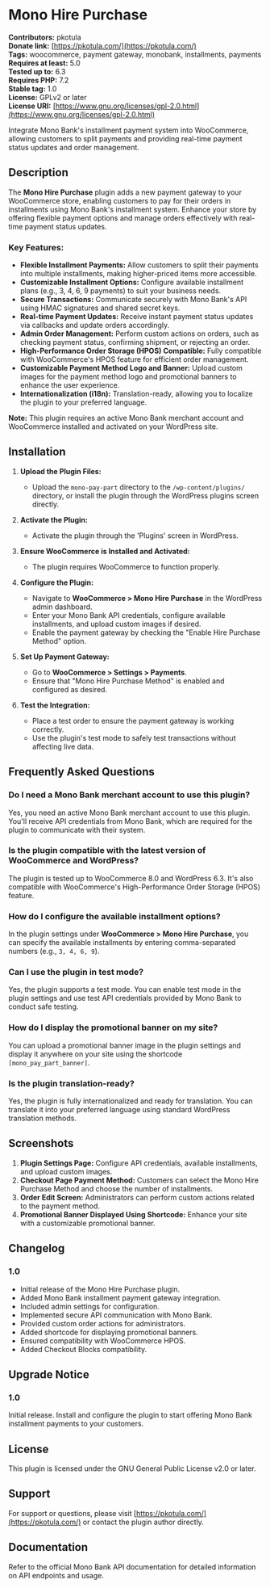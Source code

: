 # Mono Hire Purchase

**Contributors:** pkotula  
**Donate link:** [https://pkotula.com/](https://pkotula.com/)  
**Tags:** woocommerce, payment gateway, monobank, installments, payments  
**Requires at least:** 5.0  
**Tested up to:** 6.3  
**Requires PHP:** 7.2  
**Stable tag:** 1.0  
**License:** GPLv2 or later  
**License URI:** [https://www.gnu.org/licenses/gpl-2.0.html](https://www.gnu.org/licenses/gpl-2.0.html)

Integrate Mono Bank's installment payment system into WooCommerce, allowing customers to split payments and providing real-time payment status updates and order management.

## Description

The **Mono Hire Purchase** plugin adds a new payment gateway to your WooCommerce store, enabling customers to pay for their orders in installments using Mono Bank's installment system. Enhance your store by offering flexible payment options and manage orders effectively with real-time payment status updates.

### Key Features:

- **Flexible Installment Payments:** Allow customers to split their payments into multiple installments, making higher-priced items more accessible.
- **Customizable Installment Options:** Configure available installment plans (e.g., 3, 4, 6, 9 payments) to suit your business needs.
- **Secure Transactions:** Communicate securely with Mono Bank's API using HMAC signatures and shared secret keys.
- **Real-time Payment Updates:** Receive instant payment status updates via callbacks and update orders accordingly.
- **Admin Order Management:** Perform custom actions on orders, such as checking payment status, confirming shipment, or rejecting an order.
- **High-Performance Order Storage (HPOS) Compatible:** Fully compatible with WooCommerce's HPOS feature for efficient order management.
- **Customizable Payment Method Logo and Banner:** Upload custom images for the payment method logo and promotional banners to enhance the user experience.
- **Internationalization (i18n):** Translation-ready, allowing you to localize the plugin to your preferred language.

**Note:** This plugin requires an active Mono Bank merchant account and WooCommerce installed and activated on your WordPress site.

## Installation

1. **Upload the Plugin Files:**
   - Upload the `mono-pay-part` directory to the `/wp-content/plugins/` directory, or install the plugin through the WordPress plugins screen directly.

2. **Activate the Plugin:**
   - Activate the plugin through the 'Plugins' screen in WordPress.

3. **Ensure WooCommerce is Installed and Activated:**
   - The plugin requires WooCommerce to function properly.

4. **Configure the Plugin:**
   - Navigate to **WooCommerce > Mono Hire Purchase** in the WordPress admin dashboard.
   - Enter your Mono Bank API credentials, configure available installments, and upload custom images if desired.
   - Enable the payment gateway by checking the "Enable Hire Purchase Method" option.

5. **Set Up Payment Gateway:**
   - Go to **WooCommerce > Settings > Payments**.
   - Ensure that "Mono Hire Purchase Method" is enabled and configured as desired.

6. **Test the Integration:**
   - Place a test order to ensure the payment gateway is working correctly.
   - Use the plugin's test mode to safely test transactions without affecting live data.

## Frequently Asked Questions

### Do I need a Mono Bank merchant account to use this plugin?

Yes, you need an active Mono Bank merchant account to use this plugin. You'll receive API credentials from Mono Bank, which are required for the plugin to communicate with their system.

### Is the plugin compatible with the latest version of WooCommerce and WordPress?

The plugin is tested up to WooCommerce 8.0 and WordPress 6.3. It's also compatible with WooCommerce's High-Performance Order Storage (HPOS) feature.

### How do I configure the available installment options?

In the plugin settings under **WooCommerce > Mono Hire Purchase**, you can specify the available installments by entering comma-separated numbers (e.g., `3, 4, 6, 9`).

### Can I use the plugin in test mode?

Yes, the plugin supports a test mode. You can enable test mode in the plugin settings and use test API credentials provided by Mono Bank to conduct safe testing.

### How do I display the promotional banner on my site?

You can upload a promotional banner image in the plugin settings and display it anywhere on your site using the shortcode `[mono_pay_part_banner]`.

### Is the plugin translation-ready?

Yes, the plugin is fully internationalized and ready for translation. You can translate it into your preferred language using standard WordPress translation methods.

## Screenshots

1. **Plugin Settings Page:** Configure API credentials, available installments, and upload custom images.
2. **Checkout Page Payment Method:** Customers can select the Mono Hire Purchase Method and choose the number of installments.
3. **Order Edit Screen:** Administrators can perform custom actions related to the payment method.
4. **Promotional Banner Displayed Using Shortcode:** Enhance your site with a customizable promotional banner.

## Changelog

### 1.0
* Initial release of the Mono Hire Purchase plugin.
* Added Mono Bank installment payment gateway integration.
* Included admin settings for configuration.
* Implemented secure API communication with Mono Bank.
* Provided custom order actions for administrators.
* Added shortcode for displaying promotional banners.
* Ensured compatibility with WooCommerce HPOS.
* Added Checkout Blocks compatibility.

## Upgrade Notice

### 1.0
Initial release. Install and configure the plugin to start offering Mono Bank installment payments to your customers.

## License

This plugin is licensed under the GNU General Public License v2.0 or later.

## Support

For support or questions, please visit [https://pkotula.com/](https://pkotula.com/) or contact the plugin author directly.

## Documentation

Refer to the official Mono Bank API documentation for detailed information on API endpoints and usage.